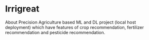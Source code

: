 # Irrigreat
About Precision Agriculture based ML and DL project (local host deployment) which have features of crop recommendation, fertilizer recommendation and pesticide recommendation.
